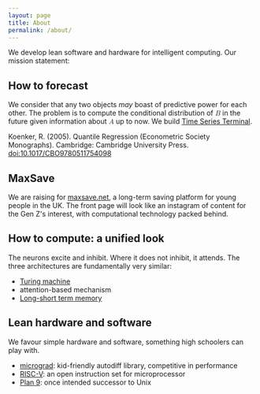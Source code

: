 ```yaml
---
layout: page
title: About
permalink: /about/
---
```


We develop lean software and hardware for intelligent computing. Our mission statement:

## How to forecast
We consider that any two objects _may_ boast of predictive power for each other. The problem is to compute the conditional distribution of <math><mi>B</mi></math> in the future given information about <math><mi>A</mi></math> up to now. We build [Time Series Terminal](https://tsterm.com).

Koenker, R. (2005). Quantile Regression (Econometric Society Monographs). Cambridge: Cambridge University Press. [doi:10.1017/CBO9780511754098](https://www.cambridge.org/core/books/quantile-regression/C18AE7BCF3EC43C16937390D44A328B1)

## MaxSave
We are raising for [maxsave.net](https://maxsave.net), a long-term saving platform for young people in the UK. The front page will look like an instagram of content for the Gen Z's interest, with computational technology packed behind.

## How to compute: a unified look
The neurons excite and inhibit. Where it does not inhibit, it attends. The three architectures are fundamentally very similar:

* [Turing machine](https://en.wikipedia.org/wiki/Turing_machine)
* attention-based mechanism
* [Long-short term memory](https://en.wikipedia.org/wiki/Long_short-term_memory)

## Lean hardware and software
We favour simple hardware and software, something high schoolers can play with.

* [micrograd](https://github.com/brief-ds/micrograd): kid-friendly autodiff library, competitive in performance
* [RISC-V](https://riscv.org): an open instruction set for microprocessor
* [Plan 9](https://en.wikipedia.org/wiki/Plan_9_from_Bell_Labs): once intended successor to Unix
